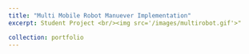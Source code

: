 ```yaml
---
title: "Multi Mobile Robot Manuever Implementation"
excerpt: Student Project <br/><img src='/images/multirobot.gif'>"

collection: portfolio
---
```

